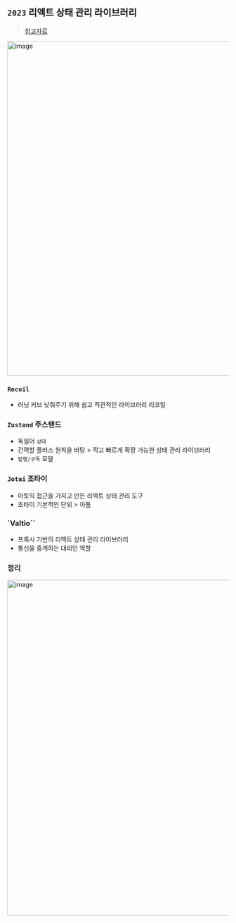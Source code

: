 ## `2023` 리엑트 상태 관리 라이브러리
> [참고자료](https://yozm.wishket.com/magazine/detail/2233/)
<img width="760" alt="image" src="https://github.com/hyunolike/info-docs/assets/61215550/b93f8eb4-df1f-4fca-9fa6-12beae0e4e44">


### `Recoil`
- 러닝 커브 낮춰주기 위해 쉽고 직관적인 라이브러리 리코일
### `Zustand` 주스탠드
- 독일어 `상태`
- 간력할 플러스 원칙을 바탕 > 작고 빠르게 확장 가능한 상태 관리 라이브러리
- `발행/구독` 모델
### `Jotai` 조타이
- 아토믹 접근을 가지고 만든 리엑트 상태 관리 도구
- 조타이 기본적인 단위 > 아톰
### `Valtio``
- 프록시 기반의 리엑트 상태 관리 라이브러리
- 통신을 중계하는 대리인 역할
### 정리


<img width="763" alt="image" src="https://github.com/hyunolike/info-docs/assets/61215550/51e19ec9-75f9-42fc-aeec-09d6a06b9d8e">

